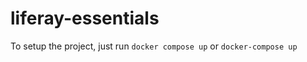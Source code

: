 # liferay-essentials

To setup the project, just run
```docker compose up```
or
```docker-compose up```
